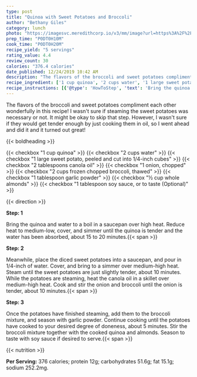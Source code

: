```yaml
---
type: post
title: "Quinoa with Sweet Potatoes and Broccoli"
author: "Bethany Giles"
category: lunch
photo: "https://imagesvc.meredithcorp.io/v3/mm/image?url=https%3A%2F%2Fimages.media-allrecipes.com%2Fuserphotos%2F4149023.jpg"
prep_time: "P0DT0H10M"
cook_time: "P0DT0H20M"
recipe_yield: "5 servings"
rating_value: 4.4
review_count: 30
calories: "376.4 calories"
date_published: 12/24/2019 10:42 AM
description: "The flavors of the broccoli and sweet potatoes compliment each other wonderfully in this recipe! I wasn't sure if steaming the sweet potatoes was necessary or not.  It might be okay to skip that step.  However, I wasn't sure if they would get tender enough by just cooking them in oil, so I went ahead and did it and it turned out great!"
recipe_ingredient: ['1 cup quinoa', '2 cups water', '1 large sweet potato, peeled and cut into 1/4-inch cubes', '2 tablespoons canola oil', '1 onion, chopped', '2 cups frozen chopped broccoli, thawed', '1 tablespoon garlic powder', '½ cup whole almonds', '1 tablespoon soy sauce, or to taste']
recipe_instructions: [{'@type': 'HowToStep', 'text': 'Bring the quinoa and water to a boil in a saucepan over high heat. Reduce heat to medium-low, cover, and simmer until the quinoa is tender and the water has been absorbed, about 15 to 20 minutes.\n'}, {'@type': 'HowToStep', 'text': 'Meanwhile, place the diced sweet potatoes into a saucepan, and pour in 1/4-inch of water. Cover, and bring to a simmer over medium-high heat. Steam until the sweet potatoes are just slightly tender, about 10 minutes. While the potatoes are steaming, heat the canola oil in a skillet over medium-high heat. Cook and stir the onion and broccoli until the onion is tender, about 10 minutes.\n'}, {'@type': 'HowToStep', 'text': 'Once the potatoes have finished steaming, add them to the broccoli mixture, and season with garlic powder. Continue cooking until the potatoes have cooked to your desired degree of doneness, about 5 minutes. Stir the broccoli mixture together with the cooked quinoa and almonds. Season to taste with soy sauce if desired to serve.\n'}]
---
```


The flavors of the broccoli and sweet potatoes compliment each other wonderfully in this recipe! I wasn't sure if steaming the sweet potatoes was necessary or not.  It might be okay to skip that step.  However, I wasn't sure if they would get tender enough by just cooking them in oil, so I went ahead and did it and it turned out great! 

{{< boldheading >}}

{{< checkbox "1 cup quinoa" >}}
{{< checkbox "2 cups water" >}}
{{< checkbox "1 large sweet potato, peeled and cut into 1/4-inch cubes" >}}
{{< checkbox "2 tablespoons canola oil" >}}
{{< checkbox "1  onion, chopped" >}}
{{< checkbox "2 cups frozen chopped broccoli, thawed" >}}
{{< checkbox "1 tablespoon garlic powder" >}}
{{< checkbox "½ cup whole almonds" >}}
{{< checkbox "1 tablespoon soy sauce, or to taste  (Optional)" >}}


{{< direction >}}

**Step: 1**

Bring the quinoa and water to a boil in a saucepan over high heat. Reduce heat to medium-low, cover, and simmer until the quinoa is tender and the water has been absorbed, about 15 to 20 minutes.{{< span >}}

**Step: 2**

Meanwhile, place the diced sweet potatoes into a saucepan, and pour in 1/4-inch of water. Cover, and bring to a simmer over medium-high heat. Steam until the sweet potatoes are just slightly tender, about 10 minutes. While the potatoes are steaming, heat the canola oil in a skillet over medium-high heat. Cook and stir the onion and broccoli until the onion is tender, about 10 minutes.{{< span >}}

**Step: 3**

Once the potatoes have finished steaming, add them to the broccoli mixture, and season with garlic powder. Continue cooking until the potatoes have cooked to your desired degree of doneness, about 5 minutes. Stir the broccoli mixture together with the cooked quinoa and almonds. Season to taste with soy sauce if desired to serve.{{< span >}}

{{< nutrition >}}

**Per Serving:** 376 calories; protein 12g; carbohydrates 51.6g; fat 15.1g; sodium 252.2mg.